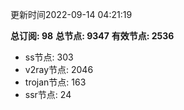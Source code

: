 更新时间2022-09-14 04:21:19

**总订阅: 98**
**总节点: 9347**
**有效节点: 2536**
- ss节点: 303
- v2ray节点: 2046
- trojan节点: 163
- ssr节点: 24

